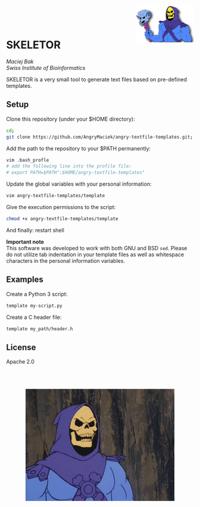 <img align="right" height="100" src="img/icon.png" alt="skeletor">
<br>
<br>
<br>

# SKELETOR

*Maciej Bak  
Swiss Institute of Bioinformatics*

SKELETOR is a very small tool to generate text files based on pre-defined templates.

## Setup

Clone this repository (under your $HOME directory):
```bash
cd;
git clone https://github.com/AngryMaciek/angry-textfile-templates.git;
```

Add the path to the repository to your $PATH permanently:
```bash
vim .bash_profle
# add the following line into the profile file:
# export PATH=$PATH":$HOME/angry-textfile-templates"
```
Update the global variables with your personal information:
```bash
vim angry-textfile-templates/template
```

Give the execution permissions to the script:
```bash
chmod +x angry-textfile-templates/template
```

And finally: restart shell


**Important note**  
This software was developed to work with both GNU and BSD `sed`.
Please do not utilize tab indentation in your template files as
well as whitespace characters
in the personal information variables.

## Examples

Create a Python 3 script:
```bash
template my-script.py
```

Create a C header file:
```bash
template my_path/header.h
```

## License

Apache 2.0

<p align="center">
  <br>
  <br>
  <br>
  <img src="img/exit.gif" alt="skeletor">
</p>
